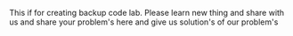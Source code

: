 This if for creating backup code lab.
Please learn new thing and share with us 
and share your problem's here and give us solution's of our problem's
